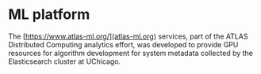 # ML platform

The [https://www.atlas-ml.org/](atlas-ml.org) services, part of the ATLAS Distributed Computing analytics effort, was developed to provide GPU resources for algorithm development for system metadata collected by the Elasticsearch cluster at UChicago. 
